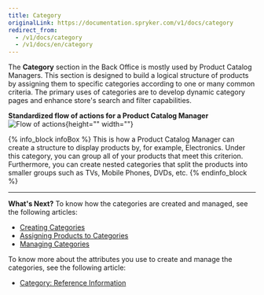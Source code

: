 ```yaml
---
title: Category
originalLink: https://documentation.spryker.com/v1/docs/category
redirect_from:
  - /v1/docs/category
  - /v1/docs/en/category
---
```


The **Category** section in the Back Office is mostly used by Product Catalog Managers. 
This section is designed to build a logical structure of products by assigning them to specific categories according to one or many common criteria. 
The primary uses of categories are to develop dynamic category pages and enhance store's search and filter capabilities.

**Standardized flow of actions for a Product Catalog Manager**
![Flow of actions](https://spryker.s3.eu-central-1.amazonaws.com/docs/User+Guides/Back+Office+User+Guides/Category/category-section.png){height="" width=""}

{% info_block infoBox %}
This is how a Product Catalog Manager can create a structure to display products by, for example, Electronics. Under this category, you can group all of your products that meet this criterion. Furthermore, you can create nested categories that split the products into smaller groups such as TVs, Mobile Phones, DVDs, etc.
{% endinfo_block %}
 ***
 **What's Next?**
 To know how the categories are created and managed, see the following articles:
* [Creating Categories](/docs/scos/user/user-guides/201811.0/back-office-user-guide/category/creating-categories.html)
*  [Assigning Products to Categories](/docs/scos/user/user-guides/201811.0/back-office-user-guide/category/assigning-products-to-categories.html)
*  [Managing Categories](/docs/scos/user/user-guides/201811.0/back-office-user-guide/category/managing-categories.html)
 
To know more about the attributes you use to create and manage the categories, see the following article:
* [Category: Reference Information](/docs/scos/user/user-guides/201811.0/back-office-user-guide/category/references/category-reference-information.html)

